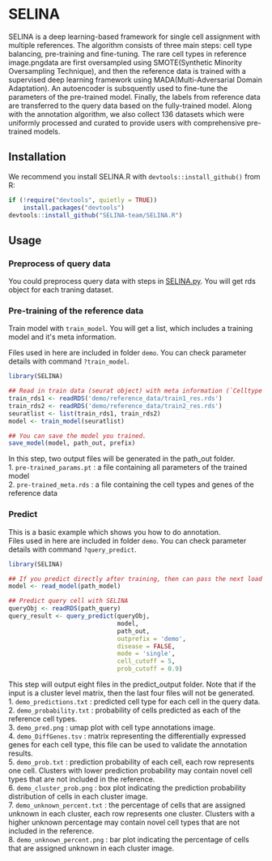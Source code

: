 
<!-- README.md is generated from README.Rmd. Please edit that file -->

# SELINA
<!-- badges: start -->

<!-- badges: end -->

SELINA is a deep learning-based framework for single cell assignment
with multiple references. The algorithm consists of three main steps:
cell type balancing, pre-training and fine-tuning. The rare cell types
in reference image.pngdata are first oversampled using SMOTE(Synthetic Minority
Oversampling Technique), and then the reference data is trained with a
supervised deep learning framework using MADA(Multi-Adversarial Domain
Adaptation). An autoencoder is subsquently used to fine-tune the
parameters of the pre-trained model. Finally, the labels from reference
data are transferred to the query data based on the fully-trained model.
Along with the annotation algorithm, we also collect 136 datasets which
were uniformly processed and curated to provide users with comprehensive
pre-trained models.

## Installation

We recommend you install SELINA.R with `devtools::install_github()` from
R:

``` r
if (!require("devtools", quietly = TRUE))
    install.packages("devtools")
devtools::install_github("SELINA-team/SELINA.R")
```

## Usage

### Preprocess of query data

You could preprocess query data with steps in
[SELINA.py](https://github.com/SELINA-team/SELINA.py#preprocess-of-query-data). You will get rds object for each traning dataset.

### Pre-training of the reference data

Train model with `train_model`. You will get a list, which includes a training model and it's meta information.

Files used in here are included in folder `demo`. You can check
parameter details with command `?train_model`.

``` r
library(SELINA)

## Read in train data (seurat object) with meta information (`Celltype` and `Platform`). 
train_rds1 <- readRDS('demo/reference_data/train1_res.rds')
train_rds2 <- readRDS('demo/reference_data/train2_res.rds')
seuratlist <- list(train_rds1, train_rds2)
model <- train_model(seuratlist)

## You can save the model you trained.
save_model(model, path_out, prefix)
```

In this step, two output files will be generated in the path_out
folder.  
1\. `pre-trained_params.pt` : a file containing all parameters of the
trained model  
2\. `pre-trained_meta.rds` : a file containing the cell types and genes
of the reference data

### Predict

This is a basic example which shows you how to do annotation.  
Files used in here are included in folder `demo`. You can check
parameter details with command `?query_predict`.

``` r
library(SELINA)

## If you predict directly after training, then can pass the next load model step.
model <- read_model(path_model)

## Predict query cell with SELINA
queryObj <- readRDS(path_query)
query_result <- query_predict(queryObj,
                              model,
                              path_out,
                              outprefix = 'demo', 
                              disease = FALSE, 
                              mode = 'single',
                              cell_cutoff = 5,
                              prob_cutoff = 0.9)
```

This step will output eight files in the predict\_output folder. Note
that if the input is a cluster level matrix, then the last four files
will not be generated.  
1\. `demo_predictions.txt` : predicted cell type for each cell in the
query data.  
2\. `demo_probability.txt` : probability of cells predicted as each of
the reference cell types.  
3\. `demo_pred.png` : umap plot with cell type annotations image.  
4\. `demo_DiffGenes.tsv` : matrix representing the differentially
expressed genes for each cell type, this file can be used to validate
the annotation results.  
5\. `demo_prob.txt` : prediction probability of each cell, each row
represents one cell. Clusters with lower prediction probability may
contain novel cell types that are not included in the reference.  
6\. `demo_cluster_prob.png` : box plot indicating the prediction
probability distribution of cells in each cluster image.  
7\. `demo_unknown_percent.txt` : the percentage of cells that are
assigned unknown in each cluster, each row represents one cluster.
Clusters with a higher unknown percentage may contain novel cell types
that are not included in the reference.  
8\. `demo_unknown_percent.png` : bar plot indicating the percentage of
cells that are assigned unknown in each cluster image.
